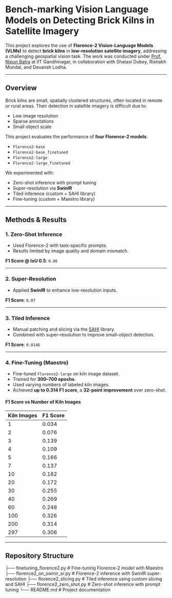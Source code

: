 # Bench-marking Vision Language Models on Detecting Brick Kilns in Satellite Imagery

This project explores the use of **Florence-2 Vision-Language Models (VLMs)** to detect **brick kilns** in **low-resolution satellite imagery**, addressing a challenging geospatial vision task. The work was conducted under [Prof. Nipun Batra](https://nipunbatra.github.io/) at IIT Gandhinagar, in collaboration with Shataxi Dubey, Rishabh Mondal, and Devansh Lodha.

---

## Overview

Brick kilns are small, spatially clustered structures, often located in remote or rural areas. Their detection in satellite imagery is difficult due to:

- Low image resolution
- Sparse annotations
- Small object scale

This project evaluates the performance of **four Florence-2 models**:

- `Florence2-base`
- `Florence2-base_finetuned`
- `Florence2-large`
- `Florence2-large_finetuned`

We experimented with:

- Zero-shot inference with prompt tuning  
- Super-resolution via **SwinIR**  
- Tiled inference (custom + SAHI library)  
- Fine-tuning (custom + Maestro library)

---

## Methods & Results

### 1. Zero-Shot Inference

- Used Florence-2 with task-specific prompts.
- Results limited by image quality and domain mismatch.

**F1 Score @ IoU 0.5**: `0.06`

---

### 2. Super-Resolution

- Applied **SwinIR** to enhance low-resolution inputs.

**F1 Score**: `0.07`

---

### 3. Tiled Inference

- Manual patching and slicing via the [SAHI](https://github.com/obss/sahi) library.
- Combined with super-resolution to improve small-object detection.

**F1 Score**: `0.0146`

---

### 4. Fine-Tuning (Maestro)

- Fine-tuned `Florence2-large` on kiln image dataset.
- Trained for **300–700 epochs**.
- Used varying numbers of labeled kiln images.
- Achieved **up to 0.314 F1 score**, a **32-point improvement** over zero-shot.

#### F1 Score vs Number of Kiln Images

| Kiln Images | F1 Score |
|-------------|----------|
| 1           | 0.034    |
| 2           | 0.076    |
| 3           | 0.139    |
| 4           | 0.109    |
| 5           | 0.166    |
| 7           | 0.137    |
| 10          | 0.182    |
| 20          | 0.172    |
| 30          | 0.255    |
| 40          | 0.269    |
| 60          | 0.248    |
| 100         | 0.326    |
| 200         | 0.314    |
| 297         | 0.306    |

---

## Repository Structure

├── finetuning_florence2.py # Fine-tuning Florence-2 model with Maestro
├── florence2_on_swinir_sr.py # Florence-2 inference with SwinIR super-resolution
├── florence2_slicing.py # Tiled inference using custom slicing and SAHI
├── florence2_zero_shot.py # Zero-shot inference with prompt tuning
└── README.md # Project documentation
